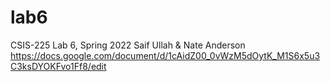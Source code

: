 # lab6
CSIS-225 Lab 6, Spring 2022
Saif Ullah & Nate Anderson
https://docs.google.com/document/d/1cAidZ00_0vWzM5dOytK_M1S6x5u3C3ksDYOKFvo1Ff8/edit 
